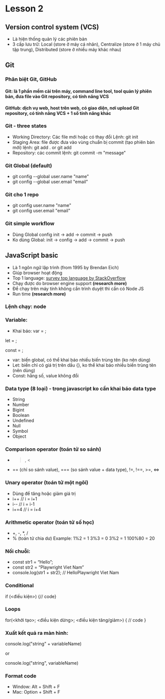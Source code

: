 # Lesson 2

## Version control system (VCS)
- Là hiện thống quản lý các phiên bản
- 3 cấp lưu trữ: Local (store ở máy cá nhân), Centralize (store ở 1 máy chủ tập trung), Distributed (store ở nhiều máy khác nhau)

## Git
### Phân biệt Git, GitHub
#### Git: là 1 phần mềm cài trên máy, command line tool, tool quản lý phiên bản, đưa file vào Git repository, có tính năng VCS
#### GitHub: dịch vụ web, host trên web, có giao diện, nơi upload Git repository, có tính năng VCS + 1 số tính năng khác

### Git - three states
- Working Directory: 
Các file mới hoặc có thay đổi
Lệnh: git init
- Staging Area:
file được đưa vào vùng chuẩn bị commit (tạo phiên bản mới)
lệnh: git add . or git add <fileName>
- Repository: các commit
lệnh: git commit -m "message"

### Git Global (default)
- git config --global user.name "name"
- git config --global user.email "email"

### Git cho 1 repo
- git config user.name "name"
- git config user.email "email"

### Git simple workflow
- Dùng Global config
init -> add -> commit -> push
- Ko dùng Global: 
init -> config -> add -> commit -> push


## JavaScript basic
- Là 1 ngôn ngữ lập trình (from 1995 by Brendan Eich)
- Giúp browser hoạt động
- Top 1 language: 
[survey top language by StackOverflow](https://survey.stackoverflow.co/2023/#section-most-popular-technologies-programming-scripting-and-markup-languages)
- Chạy được do browser engine support  **(research more)**
- Để chạy trên máy tính không cần trình duyệt thì cần có Node JS
- Run time **(research more)**

### Lệnh chạy: node <file name with path>

### Variable: 
- Khai báo: 
var <variableName> = <value>;

let <variableName> = <value>;

const <variableName> = <value not change>;

- var: biến global, có thể khai báo nhiều biến trùng tên (ko nên dùng)
- Let: biến chỉ có giá trị trên dấu {}, ko thể khai báo nhiều biến trùng tên (nên dùng)
- Const: hằng số, value không đổi

### Data type (8 loại) - trong javascript ko cần khai báo data type
- String
- Number
- Bigint
- Boolean
- Undefined
- Null
- Symbol
- Object

### Comparison operator (toán tử so sánh)
-  >, <
-  == (chỉ so sánh value), === (so sánh value + data type), !=, !==, >=, <=>

### Unary operator (toán tử một ngôi)
- Dùng để tăng hoặc giảm giá trị
- i++ // i = i+1
- i-- // i = i-1
- i+=4 // i = i+4

### Arithmetic operator (toán tử số học)
- +, -, *, /
- % (toán tử chia dư)
Example: 
1%2 = 1
3%3 = 0
3%2 = 1
100%80 = 20

### Nối chuỗi: 
- const str1 = “Hello”;
- const str2 = “Playwright Viet Nam”
- console.log(str1 + str2); // HelloPlaywright Viet Nam

### Conditional 
if (<điều kiện>) {// code}

### Loops
for(<khởi tạo>; <điều
kiện dừng>; <điều kiện tăng/giảm>) {
// code }


### Xuất kết quả ra màn hình:
console.log("string" + variableName) 

or 

console.log("string",  variableName) 

### Format code
- Window: Alt + Shift + F
- Mac: Option + Shift + F

